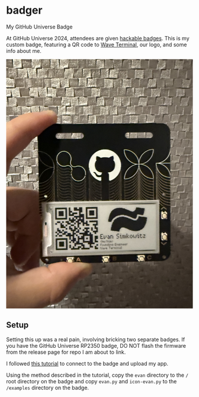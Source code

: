 # badger
My GitHub Universe Badge

At GitHub Universe 2024, attendees are given [hackable badges](https://gh.io/badger). This is my custom badge, featuring a QR code to [Wave Terminal](https://waveterm.dev), our logo, and some info about me.

![photo of my hacked badge](./badge-photo.jpg)

## Setup

Setting this up was a real pain, involving bricking two separate badges. If you have the GitHub Universe RP2350 badge, DO NOT flash the firmware from the release page for repo I am about to link.

I followed [this tutorial](https://github.com/badger/home/blob/main/tutorial.md) to connect to the badge and upload my app.

Using the method described in the tutorial, copy the `evan` directory to the `/` root directory on the badge and copy `evan.py` and `icon-evan.py` to the `/examples` directory on the badge.